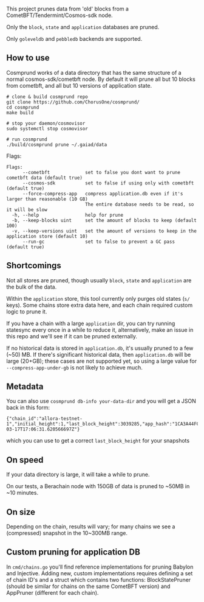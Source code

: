 This project prunes data from 'old' blocks from a CometBFT/Tendermint/Cosmos-sdk node.

Only the `block`, `state` and `application` databases are pruned.

Only `goleveldb` and `pebbledb` backends are supported.


## How to use

Cosmprund works of a data directory that has the same structure of a normal cosmos-sdk/cometbft node. By default it will prune all but 10 blocks from cometbft, and all but 10 versions of application state.

```
# clone & build cosmprund repo
git clone https://github.com/ChorusOne/cosmprund/
cd cosmprund
make build

# stop your daemon/cosmovisor
sudo systemctl stop cosmovisor

# run cosmprund
./build/cosmprund prune ~/.gaiad/data
```

Flags:

```
Flags:
      --cometbft             set to false you dont want to prune cometbft data (default true)
      --cosmos-sdk           set to false if using only with cometbft (default true)
      --force-compress-app   compress application.db even if it's larger than reasonable (10 GB)
                             The entire database needs to be read, so it will be slow
  -h, --help                 help for prune
  -b, --keep-blocks uint     set the amount of blocks to keep (default 100)
  -v, --keep-versions uint   set the amount of versions to keep in the application store (default 10)
      --run-gc               set to false to prevent a GC pass (default true)
```

## Shortcomings

Not all stores are pruned, though usually `block`, `state` and `application` are the bulk of the data.

Within the `application` store, this tool currently only purges old states (`s/` keys). Some chains store extra data here, and each chain required custom logic to prune it.

If you have a chain with a large `application` dir, you can try running statesync every once in a while to reduce it, alternatively, make an issue in this repo and we'll see if it can be pruned externally.

If no historical data is stored in `application.db`, it's usually pruned to a few (~50) MB. If there's significant historical data, then `application.db` will be large (20+GB); these cases are not supported yet,
so using a large value for `--compress-app-under-gb` is not likely to achieve much.

## Metadata

You can also use `cosmprund db-info your-data-dir` and you will get a JSON back in this form:

```
{"chain_id":"allora-testnet-1","initial_height":1,"last_block_height":3039285,"app_hash":"1CA3A44FC14A6D08137245F5FCB32275DD1150FEE76E3AD7F31FC5B388474854","last_block_time":"2025-03-17T17:06:31.620566697Z"}
```

which you can use to get a correct `last_block_height` for your snapshots

## On speed

If your data directory is large, it will take a while to prune.

On our tests, a Berachain node with 150GB of data is pruned to ~50MB in ~10 minutes.


## On size

Depending on the chain, results will vary; for many chains we see a (compressed) snapshot in the 10~300MB range.

## Custom pruning for application DB

In `cmd/chains.go` you'll find reference implementations for pruning Babylon and Injective. Adding new, custom implementations requires defining a set of chain ID's and a struct which contains two functions: BlockStatePruner (should be similar for chains on the same CometBFT version) and AppPruner (different for each chain).
